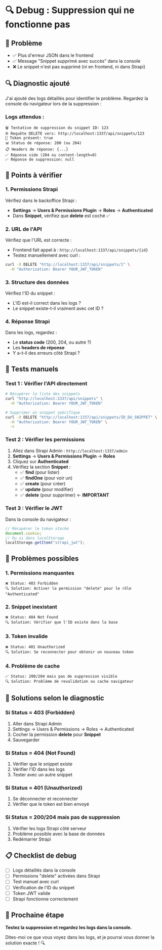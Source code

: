 # 🔍 Debug : Suppression qui ne fonctionne pas

## 🚨 Problème

-  ✅ Plus d'erreur JSON dans le frontend
-  ✅ Message "Snippet supprimé avec succès" dans la console
-  ❌ Le snippet n'est pas supprimé (ni en frontend, ni dans Strapi)

## 🔍 Diagnostic ajouté

J'ai ajouté des logs détaillés pour identifier le problème. Regardez la console du navigateur lors de la suppression :

### Logs attendus :

```
🗑️ Tentative de suppression du snippet ID: 123
🌐 Requête DELETE vers: http://localhost:1337/api/snippets/123
🔑 Token présent: true
📊 Status de réponse: 200 (ou 204)
📋 Headers de réponse: {...}
✅ Réponse vide (204 ou content-length=0)
✅ Réponse de suppression: null
```

## 🎯 Points à vérifier

### 1. **Permissions Strapi**

Vérifiez dans le backoffice Strapi :

-  **Settings** → **Users & Permissions Plugin** → **Roles** → **Authenticated**
-  Dans **Snippet**, vérifiez que **delete** est coché ✅

### 2. **URL de l'API**

Vérifiez que l'URL est correcte :

-  Frontend fait appel à : `http://localhost:1337/api/snippets/{id}`
-  Testez manuellement avec curl :

```bash
curl -X DELETE "http://localhost:1337/api/snippets/1" \
  -H "Authorization: Bearer YOUR_JWT_TOKEN"
```

### 3. **Structure des données**

Vérifiez l'ID du snippet :

-  L'ID est-il correct dans les logs ?
-  Le snippet existe-t-il vraiment avec cet ID ?

### 4. **Réponse Strapi**

Dans les logs, regardez :

-  Le **status code** (200, 204, ou autre ?)
-  Les **headers de réponse**
-  Y a-t-il des erreurs côté Strapi ?

## 🔧 Tests manuels

### Test 1 : Vérifier l'API directement

```bash
# Récupérer la liste des snippets
curl "http://localhost:1337/api/snippets" \
  -H "Authorization: Bearer YOUR_JWT_TOKEN"

# Supprimer un snippet spécifique
curl -X DELETE "http://localhost:1337/api/snippets/ID_DU_SNIPPET" \
  -H "Authorization: Bearer YOUR_JWT_TOKEN" \
  -v
```

### Test 2 : Vérifier les permissions

1. Allez dans Strapi Admin : `http://localhost:1337/admin`
2. **Settings** → **Users & Permissions Plugin** → **Roles**
3. Cliquez sur **Authenticated**
4. Vérifiez la section **Snippet** :
   -  ✅ **find** (pour lister)
   -  ✅ **findOne** (pour voir un)
   -  ✅ **create** (pour créer)
   -  ✅ **update** (pour modifier)
   -  ✅ **delete** (pour supprimer) ← **IMPORTANT**

### Test 3 : Vérifier le JWT

Dans la console du navigateur :

```javascript
// Récupérer le token stocké
document.cookie;
// Ou si dans localStorage
localStorage.getItem("strapi_jwt");
```

## 🚨 Problèmes possibles

### **1. Permissions manquantes**

```
❌ Status: 403 Forbidden
🔍 Solution: Activer la permission "delete" pour le rôle "Authenticated"
```

### **2. Snippet inexistant**

```
❌ Status: 404 Not Found
🔍 Solution: Vérifier que l'ID existe dans la base
```

### **3. Token invalide**

```
❌ Status: 401 Unauthorized
🔍 Solution: Se reconnecter pour obtenir un nouveau token
```

### **4. Problème de cache**

```
✅ Status: 200/204 mais pas de suppression visible
🔍 Solution: Problème de revalidation ou cache navigateur
```

## 🔄 Solutions selon le diagnostic

### Si Status = 403 (Forbidden)

1. Aller dans Strapi Admin
2. Settings → Users & Permissions → Roles → Authenticated
3. Cocher la permission **delete** pour **Snippet**
4. Sauvegarder

### Si Status = 404 (Not Found)

1. Vérifier que le snippet existe
2. Vérifier l'ID dans les logs
3. Tester avec un autre snippet

### Si Status = 401 (Unauthorized)

1. Se déconnecter et reconnecter
2. Vérifier que le token est bien envoyé

### Si Status = 200/204 mais pas de suppression

1. Vérifier les logs Strapi côté serveur
2. Problème possible avec la base de données
3. Redémarrer Strapi

## 📋 Checklist de debug

-  [ ] Logs détaillés dans la console
-  [ ] Permissions "delete" activées dans Strapi
-  [ ] Test manuel avec curl
-  [ ] Vérification de l'ID du snippet
-  [ ] Token JWT valide
-  [ ] Strapi fonctionne correctement

## 🎯 Prochaine étape

**Testez la suppression et regardez les logs dans la console.**

Dites-moi ce que vous voyez dans les logs, et je pourrai vous donner la solution exacte ! 🔍

